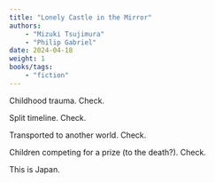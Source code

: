 ```yaml
---
title: "Lonely Castle in the Mirror"
authors:
    - "Mizuki Tsujimura"
    - "Philip Gabriel"
date: 2024-04-18
weight: 1
books/tags:
    - "fiction"
---
```


Childhood trauma. Check. 

Split timeline. Check. 

Transported to another world. Check. 

Children competing for a prize (to the death?). Check.

This is Japan.

<!--more-->